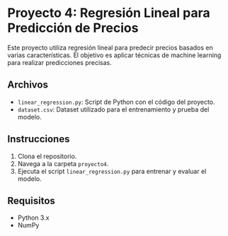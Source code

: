 # Proyecto 4: Regresión Lineal para Predicción de Precios

Este proyecto utiliza regresión lineal para predecir precios basados en varias características. El objetivo es aplicar técnicas de machine learning para realizar predicciones precisas.

## Archivos
- `linear_regression.py`: Script de Python con el código del proyecto.
- `dataset.csv`: Dataset utilizado para el entrenamiento y prueba del modelo.

## Instrucciones
1. Clona el repositorio.
2. Navega a la carpeta `proyecto4`.
3. Ejecuta el script `linear_regression.py` para entrenar y evaluar el modelo.

## Requisitos
- Python 3.x
- NumPy
